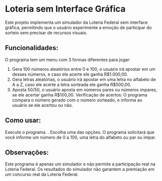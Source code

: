 #  Loteria sem Interface Gráfica

Este projeto implementa um simulador da Loteria Federal sem interface gráfica, permitindo que o usuário experimente a emoção de participar do sorteio sem precisar de recursos visuais.

## Funcionalidades:

O programa tem um menu com 3 formas diferentes para jogar:
1) Gera 100 números aleatórios entre 0 e 100, o usuário irá apostar em um desses números, e caso ele acerte ele ganha R$1.000,00.
2) Gera letras aleatórias, o usuário irá apostar em uma letra no alfabeto de A a Z, caso ele acerte a letra sorteada ele ganha R$500,00.
3) Aposta 50/50, o usuário aposta em números pares ou números impares, se ele acertar ganha R$100,00.
Verificação de acertos: O programa compara o número gerado com o número sorteado, e informa ao usuário se ele acertou ou não.

## Como usar:
Execute o programa.
. Escolha uma das opções. 
O programa solicitará que você informe um número de 0 a 100, uma letra do alfabeto ou par ou impar.

## Observações:
Este programa é apenas um simulador e não permite a participação real na Loteria Federal.
Os resultados do simulador não garantem a premiação em um concurso real da Loteria Federal.
